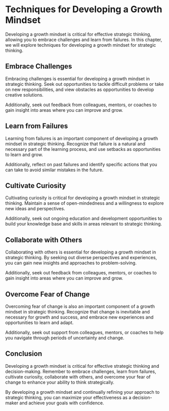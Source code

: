 Techniques for Developing a Growth Mindset
=========================================================================================================

Developing a growth mindset is critical for effective strategic thinking, allowing you to embrace challenges and learn from failures. In this chapter, we will explore techniques for developing a growth mindset for strategic thinking.

Embrace Challenges
------------------

Embracing challenges is essential for developing a growth mindset in strategic thinking. Seek out opportunities to tackle difficult problems or take on new responsibilities, and view obstacles as opportunities to develop creative solutions.

Additionally, seek out feedback from colleagues, mentors, or coaches to gain insight into areas where you can improve and grow.

Learn from Failures
-------------------

Learning from failures is an important component of developing a growth mindset in strategic thinking. Recognize that failure is a natural and necessary part of the learning process, and use setbacks as opportunities to learn and grow.

Additionally, reflect on past failures and identify specific actions that you can take to avoid similar mistakes in the future.

Cultivate Curiosity
-------------------

Cultivating curiosity is critical for developing a growth mindset in strategic thinking. Maintain a sense of open-mindedness and a willingness to explore new ideas and perspectives.

Additionally, seek out ongoing education and development opportunities to build your knowledge base and skills in areas relevant to strategic thinking.

Collaborate with Others
-----------------------

Collaborating with others is essential for developing a growth mindset in strategic thinking. By seeking out diverse perspectives and experiences, you can gain new insights and approaches to problem-solving.

Additionally, seek out feedback from colleagues, mentors, or coaches to gain insight into areas where you can improve and grow.

Overcome Fear of Change
-----------------------

Overcoming fear of change is also an important component of a growth mindset in strategic thinking. Recognize that change is inevitable and necessary for growth and success, and embrace new experiences and opportunities to learn and adapt.

Additionally, seek out support from colleagues, mentors, or coaches to help you navigate through periods of uncertainty and change.

Conclusion
----------

Developing a growth mindset is critical for effective strategic thinking and decision-making. Remember to embrace challenges, learn from failures, cultivate curiosity, collaborate with others, and overcome your fear of change to enhance your ability to think strategically.

By developing a growth mindset and continually refining your approach to strategic thinking, you can maximize your effectiveness as a decision-maker and achieve your goals with confidence.
